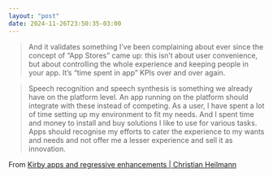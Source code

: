 ```yaml
---
layout: "post"
date: 2024-11-26T23:50:35-03:00
---
```


> And it validates something I’ve been complaining about ever since the concept of “App Stores” came up: this isn’t about user convenience, but about controlling the whole experience and keeping people in your app. It’s “time spent in app” KPIs over and over again.

> Speech recognition and speech synthesis is something we already have on the platform level. An app running on the platform should integrate with these instead of competing. As a user, I have spent a lot of time setting up my environment to fit my needs. And I spent time and money to install and buy solutions I like to use for various tasks. Apps should recognise my efforts to cater the experience to my wants and needs and not offer me a lesser experience and sell it as innovation.


From [Kirby apps and regressive enhancements | Christian Heilmann](https://christianheilmann.com/2024/03/06/kirby-apps-and-regressive-enhancements/)

